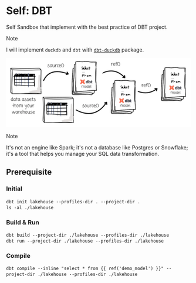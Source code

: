 # Self: DBT

Self Sandbox that implement with the best practice of DBT project.

> [!NOTE]
> I will implement `duckdb` and `dbt` with [`dbt-duckdb`](https://github.com/duckdb/dbt-duckdb)
> package.

![DBT Overall Flow when writing](./docs/img/dbt-overall-flow-ref.png)

> [!NOTE]
> It's not an engine like Spark; it's not a database like Postgres or Snowflake;
> it's a tool that helps you manage your SQL data transformation.

## Prerequisite

### Initial

```shell
dbt init lakehouse --profiles-dir . --project-dir .
ls -al ./lakehouse
```

### Build & Run

```shell
dbt build --project-dir ./lakehouse --profiles-dir ./lakehouse
dbt run --project-dir ./lakehouse --profiles-dir ./lakehouse
```

### Compile

```shell
dbt compile --inline "select * from {{ ref('demo_model') }}" --project-dir ./lakehouse --profiles-dir ./lakehouse
```